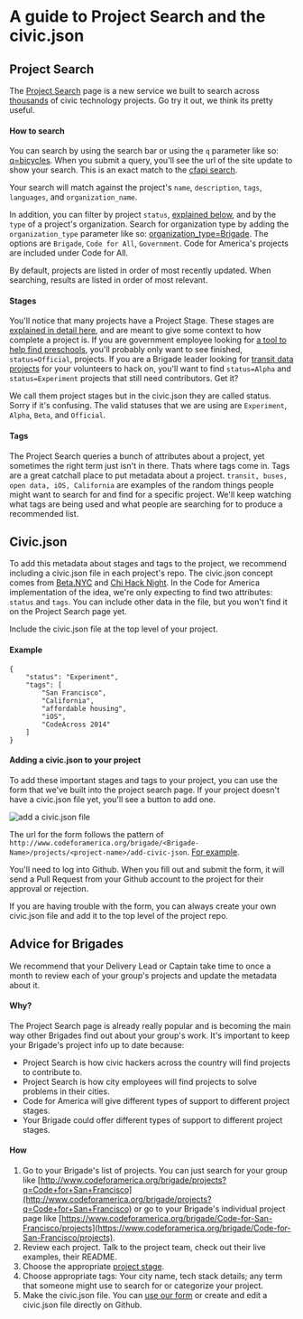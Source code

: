 # A guide to Project Search and the civic.json

## Project Search
The [Project Search](http://www.codeforamerica.org/brigade/projects) page is a new service we built to search across [thousands](http://www.codeforamerica.org/brigade/numbers/) of civic technology projects. Go try it out, we think its pretty useful.

#### How to search
You can search by using the search bar or using the `q` parameter like so: [q=bicycles](http://www.codeforamerica.org/brigade/projects?q=bicycles). When you submit a query, you'll see the url of the site update to show your search. This is an exact match to the [cfapi search](http://www.codeforamerica.org/api/projects?q=bicycles).

Your search will match against the project's `name`, `description`, `tags`, `languages`, and `organization_name`.

In addition, you can filter by project `status`, [explained below](#stages), and by the `type` of a project's organization. Search for organization type by adding the `organization_type` parameter like so: [organization_type=Brigade](http://www.codeforamerica.org/brigade/projects?organization_type=Brigade). The options are `Brigade`, `Code for All`, `Government`. Code for America's projects are included under Code for All.

By default, projects are listed in order of most recently updated. When searching, results are listed in order of most relevant.

#### Stages
You'll notice that many projects have a Project Stage. These stages are [explained in detail here](http://www.codeforamerica.org/brigade/projects/stages), and are meant to give some context to how complete a project is. If you are government employee looking for [a tool to help find preschools](http://www.codeforamerica.org/brigade/projects?status=Official&q=preschool), you'll probably only want to see finished, `status=Official`, projects. If you are a Brigade leader looking for [transit data projects](http://www.codeforamerica.org/brigade/projects?status=Experimentq=transit%20data) for your volunteers to hack on, you'll want to find `status=Alpha` and `status=Experiment` projects that still need contributors. Get it?

We call them project stages but in the civic.json they are called status. Sorry if it's confusing. The valid statuses that we are using are `Experiment`, `Alpha`, `Beta`, and `Official`.

#### Tags
The Project Search queries a bunch of attributes about a project, yet sometimes the right term just isn't in there. Thats where tags come in. Tags are a great catchall place to put metadata about a project. `transit, buses, open data, iOS, California` are examples of the random things people might want to search for and find for a specific project. We'll keep watching what tags are being used and what people are searching for to produce a recommended list.

## Civic.json
To add this metadata about stages and tags to the project, we recommend including a civic.json file in each project's repo. The civic.json concept comes from [Beta.NYC](https://github.com/BetaNYC/civic.json) and [Chi Hack Night](https://github.com/open-city/civic-json-worker). In the Code for America implementation of the idea, we're only expecting to find two attributes: `status` and `tags`. You can include other data in the file, but you won't find it on the Project Search page yet.

Include the civic.json file at the top level of your project.

#### Example
```
{
    "status": "Experiment", 
    "tags": [
        "San Francisco",
        "California",
        "affordable housing", 
        "iOS", 
        "CodeAcross 2014"
    ]
}
```

#### Adding a civic.json to your project
To add these important stages and tags to your project, you can use the form that we've built into the project search page. If your project doesn't have a civic.json file yet, you'll see a button to add one.

![add a civic.json file](http://i.imgur.com/lhQ7GIL.png)

The url for the form follows the pattern of `http://www.codeforamerica.org/brigade/<Brigade-Name>/projects/<project-name>/add-civic-json`. [For example](http://www.codeforamerica.org/brigade/Code-for-America/projects/brigade/add-civic-json).

You'll need to log into Github. When you fill out and submit the form, it will send a Pull Request from your Github account to the project for their approval or rejection.

If you are having trouble with the form, you can always create your own civic.json file and add it to the top level of the project repo.

## Advice for Brigades
We recommend that your Delivery Lead or Captain take time to once a month to review each of your group's projects and update the metadata about it.

#### Why?
The Project Search page is already really popular and is becoming the main way other Brigades find out about your group's work. It's important to keep your Brigade's project info up to date because:
* Project Search is how civic hackers across the country will find projects to contribute to.
* Project Search is how city employees will find projects to solve problems in their cities.
* Code for America will give different types of support to different project stages.
* Your Brigade could offer different types of support to different project stages.

#### How
1. Go to your Brigade's list of projects. You can just search for your group like [http://www.codeforamerica.org/brigade/projects?q=Code+for+San+Francisco](http://www.codeforamerica.org/brigade/projects?q=Code+for+San+Francisco) or go to your Brigade's individual project page like [https://www.codeforamerica.org/brigade/Code-for-San-Francisco/projects](https://www.codeforamerica.org/brigade/Code-for-San-Francisco/projects).
2. Review each project. Talk to the project team, check out their live examples, their README.
3. Choose the appropriate [project stage](http://www.codeforamerica.org/brigade/projects/stages). 
4. Choose appropriate tags: Your city name, tech stack details; any term that someone might use to search for or categorize your project.
5. Make the civic.json file. You can [use our form](#adding-a-civicjson-to-your-project) or create and edit a civic.json file directly on Github.
